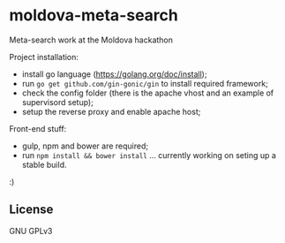 # moldova-meta-search
Meta-search work at the Moldova hackathon

Project installation:

- install go language (https://golang.org/doc/install);
- run `go get github.com/gin-gonic/gin` to install required framework;
- check the config folder (there is the apache vhost and an example of supervisord setup);
- setup the reverse proxy and enable apache host;

Front-end stuff:

- gulp, npm and bower are required;
- run `npm install && bower install`
... currently working on seting up a stable build.

:)


## License

GNU GPLv3
